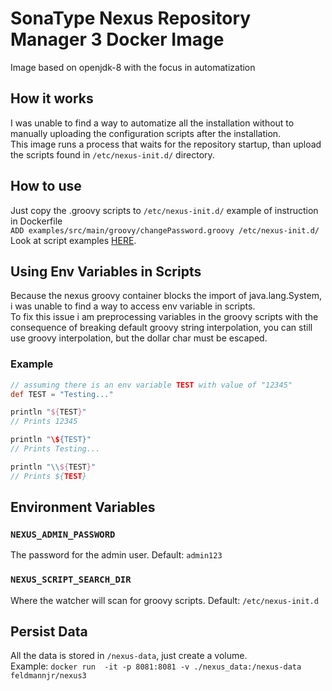 # SonaType Nexus Repository Manager 3 Docker Image
Image based on openjdk-8 with the focus in automatization

## How it works
I was unable to find a way to automatize all the installation without to manually uploading the configuration scripts after the installation.  
This image runs a process that waits for the repository startup, than upload the scripts found in `/etc/nexus-init.d/` directory.

## How to use
Just copy the .groovy scripts to `/etc/nexus-init.d/` example of instruction in Dockerfile  
`ADD examples/src/main/groovy/changePassword.groovy /etc/nexus-init.d/`  
Look at script examples [HERE](examples/src/main/groovy/).

## Using Env Variables in Scripts
Because the nexus groovy container blocks the import of java.lang.System, i was unable to find a way to access env variable in scripts.  
To fix this issue i am preprocessing variables in the groovy scripts with the consequence of breaking default groovy string interpolation, you can still use groovy interpolation, but the dollar char must be escaped.  
### Example  
```groovy
// assuming there is an env variable TEST with value of "12345"
def TEST = "Testing..."

println "${TEST}"
// Prints 12345

println "\${TEST}"
// Prints Testing...

println "\\${TEST}"
// Prints ${TEST} 
```
## Environment Variables

### `NEXUS_ADMIN_PASSWORD` 
The password for the admin user. Default: `admin123` 

### `NEXUS_SCRIPT_SEARCH_DIR` 
Where the watcher will scan for groovy scripts. Default: `/etc/nexus-init.d` 

## Persist Data
All the data is stored in `/nexus-data`, just create a volume.  
Example: `docker run  -it -p 8081:8081 -v ./nexus_data:/nexus-data feldmannjr/nexus3`
